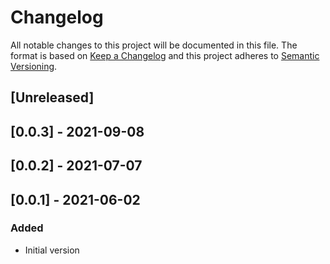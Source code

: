 # Changelog

All notable changes to this project will be documented in this file.
The format is based on [Keep a Changelog](http://keepachangelog.com/en/1.0.0/)
and this project adheres to [Semantic Versioning](http://semver.org/spec/v2.0.0.html).

## [Unreleased]

## [0.0.3] - 2021-09-08

## [0.0.2] - 2021-07-07

## [0.0.1] - 2021-06-02

### Added

- Initial version
